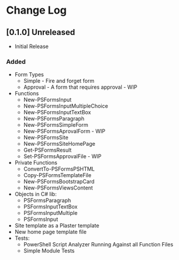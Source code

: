 # Change Log

## [0.1.0] Unreleased

- Initial Release

### Added
- Form Types
    - Simple - Fire and forget form
    - Approval - A form that requires approval - WIP
- Functions
    - New-PSFormsInput
    - New-PSFormsInputMultipleChoice
    - New-PSFormsInputTextBox
    - New-PSFormsParagraph
    - New-PSFormsSimpleForm
    - New-PSFormsAprovalForm - WIP
    - New-PSFormsSite
    - New-PSFormsSiteHomePage
    - Get-PSFormsResult
    - Set-PSFormsApprovalFile - WIP
- Private Functions
    - ConvertTo-PSFormsPSHTML
    - Copy-PSFormsTemplateFile
    - New-PSFormsBootstrapCard
    - New-PSFormsViewsContent
- Objects in C# lib:
    - PSFormsParagraph
    - PSFormsInputTextBox
    - PSFormsInputMultiple
    - PSFormsInput
- Site template as a Plaster template
- New home page template file
- Tests:
    - PowerShell Script Analyzer Running Against all Function Files
    - Simple Module Tests